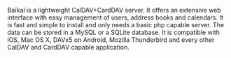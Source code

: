 Baïkal is a lightweight CalDAV+CardDAV server. It offers an extensive web interface with easy management of users, address books and calendars. It is fast and simple to install and only needs a basic php capable server. The data can be stored in a MySQL or a SQLite database.
It is compatible with iOS, Mac OS X, DAVx5 on Android, Mozilla Thunderbird and every other CalDAV and CardDAV capable application.
